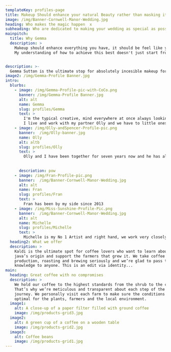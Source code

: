 ```yaml
---
templateKey: profiles-page
title: Makeup Should enhance your natural Beauty rather than masking it xx
image: /img/Banner-Cornwell-Manor-Wedding.jpg
heading: Who makes the magic happen  x
subheading: Who are dedicated to making your wedding as special as possible x
mainpitch:
  title: Why Gemma
  description: >
    Makeup should enhance everything you have, it should be feel like you, look incredible,here at Gemma Sutton
    My understanding of how to achieve this best doesn't just start from when you sit in the hair and makeup chair, but from the moment we make contact we're decicated to finding out what makes you feel special - you might not even know it!


description: >-
  Gemma Sutton is the ultimate stop for absolutely incesible makeup for your wedding day.
image2: /img/Gemma-Profile Banner.jpg
intro:
  blurbs:
    - image: /img/Gemma-Profile-pic-with-CoCo.png
      banner: /img/Gemma-Profile Banner.jpg 
      alt: alt
      name: Gemma
      slug: profiles/Gemma
      text: >
        I'm the typical creative, mind everywhere at once always looking for new inspiration
        I live and work with my partner Olly and we have to little ones together - Spencer & CoCo
    - image: /img/Olly-andSpencer-Profile-pic.png
      banner:  /img/Olly-banner.jpg
      name: Olly
      alt: altb
      slug: profiles/Olly
      text: >
        Olly and I have been together for seven years now and he has always helped out behind the scenes with admin and technical sides
        
        
      descriotion: pow
    - image: /img/Fran-Profile-pic.png
      banner:  /img/Banner-Cornwell-Manor-Wedding.jpg
      alt: alt
      name: Fran
      slug: profiles/Fran
      text: >
        Fran has been by my side since 2013 
    - image: /img/Miss-Sunshine-Profile-Pic.png
      banner:  /img/Banner-Cornwell-Manor-Wedding.jpg
      alt: alt
      name: Michelle
      slug: profiles/Michelle
      text: >
        Michelle is my No 1 Artist and right hand, we work very closely together on training my Pro Team and covering man of the destination weddings I can't always get to xx
  heading2: What we offer
  description: >
    Kaldi is the ultimate spot for coffee lovers who want to learn about their
    java’s origin and support the farmers that grew it. We take coffee
    production, roasting and brewing seriously and we’re glad to pass that
    knowledge to anyone. This is an edit via identity...
main:
  heading: Great coffee with no compromises
  description: >
    We hold our coffee to the highest standards from the shrub to the cup.
    That’s why we’re meticulous and transparent about each step of the coffee’s
    journey. We personally visit each farm to make sure the conditions are
    optimal for the plants, farmers and the local environment.
  image1:
    alt: A close-up of a paper filter filled with ground coffee
    image: /img/products-grid3.jpg
  image2:
    alt: A green cup of a coffee on a wooden table
    image: /img/products-grid2.jpg
  image3:
    alt: Coffee beans
    image: /img/products-grid1.jpg
---
```

